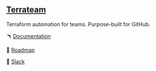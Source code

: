 ## [Terrateam](https://terrateam.io)

Terraform automation for teams. Purpose-built for GitHub.

🪃 [Documentation](https://terrateam.io/docs)

🐙 [Roadmap](https://roadmap.terrateam.io)

💬 [Slack](https://terrateam.io/slack)
